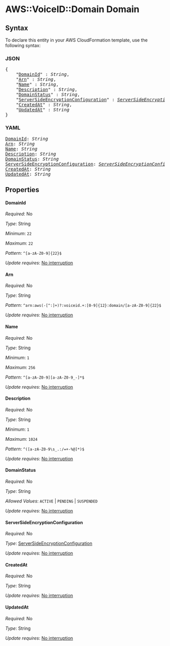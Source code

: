# AWS::VoiceID::Domain Domain

## Syntax

To declare this entity in your AWS CloudFormation template, use the following syntax:

### JSON

<pre>
{
    "<a href="#domainid" title="DomainId">DomainId</a>" : <i>String</i>,
    "<a href="#arn" title="Arn">Arn</a>" : <i>String</i>,
    "<a href="#name" title="Name">Name</a>" : <i>String</i>,
    "<a href="#description" title="Description">Description</a>" : <i>String</i>,
    "<a href="#domainstatus" title="DomainStatus">DomainStatus</a>" : <i>String</i>,
    "<a href="#serversideencryptionconfiguration" title="ServerSideEncryptionConfiguration">ServerSideEncryptionConfiguration</a>" : <i><a href="serversideencryptionconfiguration.md">ServerSideEncryptionConfiguration</a></i>,
    "<a href="#createdat" title="CreatedAt">CreatedAt</a>" : <i>String</i>,
    "<a href="#updatedat" title="UpdatedAt">UpdatedAt</a>" : <i>String</i>
}
</pre>

### YAML

<pre>
<a href="#domainid" title="DomainId">DomainId</a>: <i>String</i>
<a href="#arn" title="Arn">Arn</a>: <i>String</i>
<a href="#name" title="Name">Name</a>: <i>String</i>
<a href="#description" title="Description">Description</a>: <i>String</i>
<a href="#domainstatus" title="DomainStatus">DomainStatus</a>: <i>String</i>
<a href="#serversideencryptionconfiguration" title="ServerSideEncryptionConfiguration">ServerSideEncryptionConfiguration</a>: <i><a href="serversideencryptionconfiguration.md">ServerSideEncryptionConfiguration</a></i>
<a href="#createdat" title="CreatedAt">CreatedAt</a>: <i>String</i>
<a href="#updatedat" title="UpdatedAt">UpdatedAt</a>: <i>String</i>
</pre>

## Properties

#### DomainId

_Required_: No

_Type_: String

_Minimum_: <code>22</code>

_Maximum_: <code>22</code>

_Pattern_: <code>^[a-zA-Z0-9]{22}$</code>

_Update requires_: [No interruption](https://docs.aws.amazon.com/AWSCloudFormation/latest/UserGuide/using-cfn-updating-stacks-update-behaviors.html#update-no-interrupt)

#### Arn

_Required_: No

_Type_: String

_Pattern_: <code>^arn:aws(-[^:]+)?:voiceid.+:[0-9]{12}:domain/[a-zA-Z0-9]{22}$</code>

_Update requires_: [No interruption](https://docs.aws.amazon.com/AWSCloudFormation/latest/UserGuide/using-cfn-updating-stacks-update-behaviors.html#update-no-interrupt)

#### Name

_Required_: No

_Type_: String

_Minimum_: <code>1</code>

_Maximum_: <code>256</code>

_Pattern_: <code>^[a-zA-Z0-9][a-zA-Z0-9_-]*$</code>

_Update requires_: [No interruption](https://docs.aws.amazon.com/AWSCloudFormation/latest/UserGuide/using-cfn-updating-stacks-update-behaviors.html#update-no-interrupt)

#### Description

_Required_: No

_Type_: String

_Minimum_: <code>1</code>

_Maximum_: <code>1024</code>

_Pattern_: <code>^([a-zA-Z0-9\s_.:/=+\-%@]*)$</code>

_Update requires_: [No interruption](https://docs.aws.amazon.com/AWSCloudFormation/latest/UserGuide/using-cfn-updating-stacks-update-behaviors.html#update-no-interrupt)

#### DomainStatus

_Required_: No

_Type_: String

_Allowed Values_: <code>ACTIVE</code> | <code>PENDING</code> | <code>SUSPENDED</code>

_Update requires_: [No interruption](https://docs.aws.amazon.com/AWSCloudFormation/latest/UserGuide/using-cfn-updating-stacks-update-behaviors.html#update-no-interrupt)

#### ServerSideEncryptionConfiguration

_Required_: No

_Type_: <a href="serversideencryptionconfiguration.md">ServerSideEncryptionConfiguration</a>

_Update requires_: [No interruption](https://docs.aws.amazon.com/AWSCloudFormation/latest/UserGuide/using-cfn-updating-stacks-update-behaviors.html#update-no-interrupt)

#### CreatedAt

_Required_: No

_Type_: String

_Update requires_: [No interruption](https://docs.aws.amazon.com/AWSCloudFormation/latest/UserGuide/using-cfn-updating-stacks-update-behaviors.html#update-no-interrupt)

#### UpdatedAt

_Required_: No

_Type_: String

_Update requires_: [No interruption](https://docs.aws.amazon.com/AWSCloudFormation/latest/UserGuide/using-cfn-updating-stacks-update-behaviors.html#update-no-interrupt)
